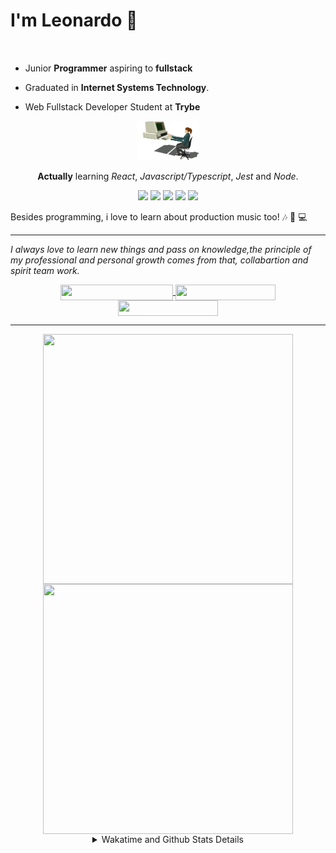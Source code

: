 # I'm Leonardo 🌈
<p align="center">
<img src="https://upload.wikimedia.org/wikipedia/en/thumb/0/05/Flag_of_Brazil.svg/1200px-Flag_of_Brazil.svg.png" width=20 height=15 / >
<img src="https://upload.wikimedia.org/wikipedia/commons/2/2b/Bandeira_do_estado_de_S%C3%A3o_Paulo.svg" width=20 height=15 / >
</p>

- Junior <b>Programmer</b> aspiring to <b>fullstack</b>

- Graduated in <b>Internet Systems Technology</b>.

- Web Fullstack Developer Student at <b>Trybe</b>

<div align="center">

<img src="./img/computer.gif" width="100px">

**Actually** learning _React_, _Javascript/Typescript_, _Jest_ and  _Node_. 

</div>
       
<p align="center">
<img src="https://badges.aleen42.com/src/react.svg">
<img src="https://badges.aleen42.com/src/javascript.svg">
<img src="https://badges.aleen42.com/src/typescript.svg">
<img src="https://badges.aleen42.com/src/jest_1.svg">
<img src="https://badges.aleen42.com/src/node.svg">
<br>
</p>

Besides programming, i love to learn about production music too! :notes: :musical_keyboard: :computer:

* * *

<i>I always love to learn new things and pass on knowledge,the principle of my professional and personal growth comes from that, collabartion and spirit team work.</i><br>

<div align="center">
       
<a href="https://www.linkedin.com/in/lcds90/">
  <img align="center" src="https://img.shields.io/static/v1?logo=linkedin&label=linkedin&message=lcds90&color=blue&style=for-the-badge" height=25 width=180/>
</a>
<a href="http://lcds.me">
  <img align="center" src="https://img.shields.io/static/v1?&label=Portflio&message=site&color=green&style=for-the-badge" height=25 width=160/>
</a>
<a href="mailto:lcds90@gmail.com">
  <img align="center" src="https://img.shields.io/static/v1?&logo=gmail&label=Send&message=Email&color=red&style=for-the-badge" height=25 width=160/>
</a>
       
</div>

* * *

<div align="center">
<a href="https://github.com/lcds90/">
  <img align="center" src="https://github-readme-stats.vercel.app/api/top-langs/?username=lcds90&langs_count=10&theme=gruvbox&layout=compact&include_all_commits=true" height="400px" width="400px"/>
</a>
<a href="https://wakatime.com/@lcds90">
  <img align="center" src="https://github-readme-stats.vercel.app/api/wakatime?username=lcds90&theme=gruvbox&layout=compact" height="400px" width="400px"/>
</a>
       
<details>
       <summary>Wakatime and Github Stats Details</summary>
       <div align="justify">
              
<!--START_SECTION:waka-->
![Profile Views](http://img.shields.io/badge/Profile%20Views-8-blue)

**🐱 My Github Data** 

> 🏆 552 Contributions in the Year 2021
 > 
> 📦 516.9 kB Used in Github's Storage 
 > 
> 💼 Opted to Hire
 > 
> 📜 40 Public Repositories 
 > 
> 🔑 37 Private Repositories  
 > 
**I'm a Night 🦉** 

```text
🌞 Morning    82 commits     ████░░░░░░░░░░░░░░░░░░░░░   15.83% 
🌆 Daytime    139 commits    ██████░░░░░░░░░░░░░░░░░░░   26.83% 
🌃 Evening    165 commits    ████████░░░░░░░░░░░░░░░░░   31.85% 
🌙 Night      132 commits    ██████░░░░░░░░░░░░░░░░░░░   25.48%

```
📅 **I'm Most Productive on Saturday** 

```text
Monday       77 commits     ███░░░░░░░░░░░░░░░░░░░░░░   14.86% 
Tuesday      71 commits     ███░░░░░░░░░░░░░░░░░░░░░░   13.71% 
Wednesday    49 commits     ██░░░░░░░░░░░░░░░░░░░░░░░   9.46% 
Thursday     39 commits     ██░░░░░░░░░░░░░░░░░░░░░░░   7.53% 
Friday       67 commits     ███░░░░░░░░░░░░░░░░░░░░░░   12.93% 
Saturday     110 commits    █████░░░░░░░░░░░░░░░░░░░░   21.24% 
Sunday       105 commits    █████░░░░░░░░░░░░░░░░░░░░   20.27%

```


📊 **This Week I Spent My Time On** 

```text
⌚︎ Time Zone: America/Sao_Paulo

💬 Programming Languages: 
TypeScript               11 hrs 23 mins      █████████░░░░░░░░░░░░░░░░   35.61% 
CSS                      8 hrs 19 mins       ██████░░░░░░░░░░░░░░░░░░░   26.03% 
JavaScript               6 hrs 53 mins       █████░░░░░░░░░░░░░░░░░░░░   21.54% 
JSX                      3 hrs 26 mins       ██░░░░░░░░░░░░░░░░░░░░░░░   10.78% 
HTML                     40 mins             ░░░░░░░░░░░░░░░░░░░░░░░░░   2.12%

🔥 Editors: 
VS Code                  32 hrs              █████████████████████████   100.0%

🐱‍💻 Projects: 
next-portfolio           7 hrs 31 mins       █████░░░░░░░░░░░░░░░░░░░░   23.49% 
localizalabs-react-develo6 hrs 19 mins       █████░░░░░░░░░░░░░░░░░░░░   19.75% 
project-movie-cards-libra4 hrs 20 mins       ███░░░░░░░░░░░░░░░░░░░░░░   13.57% 
project-playground-functi3 hrs 52 mins       ███░░░░░░░░░░░░░░░░░░░░░░   12.12% 
project-jest             3 hrs 1 min         ██░░░░░░░░░░░░░░░░░░░░░░░   9.44%

💻 Operating System: 
Linux                    32 hrs              █████████████████████████   100.0%

```

**I Mostly Code in JavaScript** 

```text
JavaScript               23 repos            ███████░░░░░░░░░░░░░░░░░░   31.08% 
TypeScript               15 repos            █████░░░░░░░░░░░░░░░░░░░░   20.27% 
HTML                     14 repos            ████░░░░░░░░░░░░░░░░░░░░░   18.92% 
CSS                      6 repos             ██░░░░░░░░░░░░░░░░░░░░░░░   8.11% 
PHP                      5 repos             █░░░░░░░░░░░░░░░░░░░░░░░░   6.76%

```


**Timeline**

![Chart not found](https://raw.githubusercontent.com/lcds90/lcds90/main/charts/bar_graph.png) 


 Last Updated on 23/07/2021
<!--END_SECTION:waka-->
              
              
   </div>
</details>
       
       
</div>
